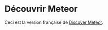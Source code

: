 # Découvrir Meteor

Ceci est la version française de [Discover Meteor](https://www.discovermeteor.com).